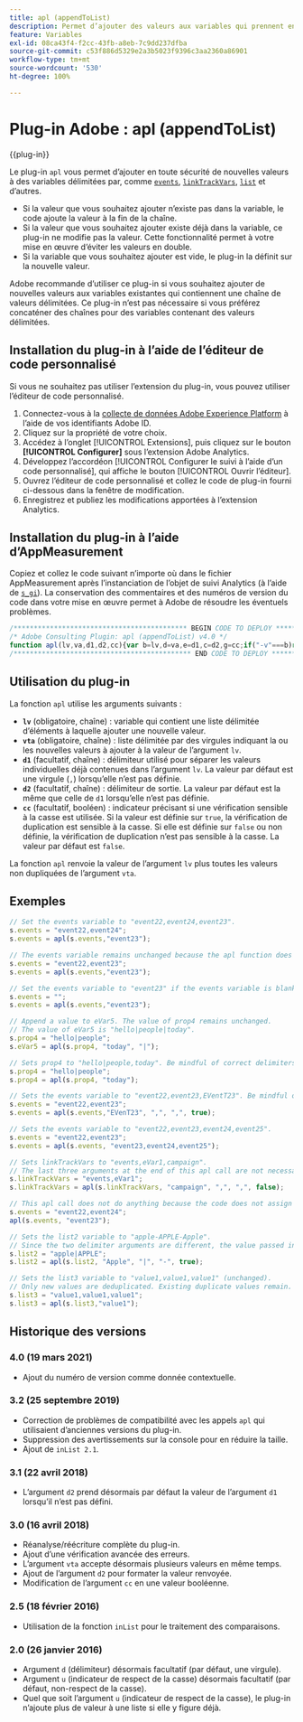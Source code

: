 ```yaml
---
title: apl (appendToList)
description: Permet d’ajouter des valeurs aux variables qui prennent en charge plusieurs valeurs.
feature: Variables
exl-id: 08ca43f4-f2cc-43fb-a8eb-7c9dd237dfba
source-git-commit: c53f886d5329e2a3b5023f9396c3aa2360a86901
workflow-type: tm+mt
source-wordcount: '530'
ht-degree: 100%

---
```


# Plug-in Adobe : apl (appendToList)

{{plug-in}}

Le plug-in `apl` vous permet d’ajouter en toute sécurité de nouvelles valeurs à des variables délimitées par, comme [`events`](../page-vars/events/events-overview.md), [`linkTrackVars`](../config-vars/linktrackvars.md), [`list`](../page-vars/list.md) et d’autres.

* Si la valeur que vous souhaitez ajouter n’existe pas dans la variable, le code ajoute la valeur à la fin de la chaîne.
* Si la valeur que vous souhaitez ajouter existe déjà dans la variable, ce plug-in ne modifie pas la valeur. Cette fonctionnalité permet à votre mise en œuvre d’éviter les valeurs en double.
* Si la variable que vous souhaitez ajouter est vide, le plug-in la définit sur la nouvelle valeur.

Adobe recommande d’utiliser ce plug-in si vous souhaitez ajouter de nouvelles valeurs aux variables existantes qui contiennent une chaîne de valeurs délimitées. Ce plug-in n’est pas nécessaire si vous préférez concaténer des chaînes pour des variables contenant des valeurs délimitées.

<!--## Install the plug-in using the Web SDK or the Adobe Analytics extension

Adobe offers an extension that allows you to use most commonly-used plug-ins.

1. Log in to [Adobe Experience Platform Data Collection](https://experience.adobe.com/data-collection) using your AdobeID credentials.
1. Click the desired tag property.
1. Go to the [!UICONTROL Extensions] tab, then click on the [!UICONTROL Catalog] button
1. Install and publish the [!UICONTROL Common Analytics Plugins] extension
1. If you haven't already, create a rule labeled "Initialize Plug-ins" with the following configuration:
    * Condition: None
    * Event: Core – Library Loaded (Page Top)
1. Add an action to the above rule with the following configuration:
    * Extension: Common Analytics Plugins
    * Action Type: Initialize APL (Append To List)
1. Save and publish the changes to the rule.-->

## Installation du plug-in à l’aide de l’éditeur de code personnalisé

Si vous ne souhaitez pas utiliser l’extension du plug-in, vous pouvez utiliser l’éditeur de code personnalisé.

1. Connectez-vous à la [collecte de données Adobe Experience Platform](https://experience.adobe.com/data-collection) à l’aide de vos identifiants Adobe ID.
1. Cliquez sur la propriété de votre choix.
1. Accédez à l’onglet [!UICONTROL Extensions], puis cliquez sur le bouton **[!UICONTROL Configurer]** sous l’extension Adobe Analytics.
1. Développez l’accordéon [!UICONTROL Configurer le suivi à l’aide d’un code personnalisé], qui affiche le bouton [!UICONTROL Ouvrir l’éditeur].
1. Ouvrez l’éditeur de code personnalisé et collez le code de plug-in fourni ci-dessous dans la fenêtre de modification.
1. Enregistrez et publiez les modifications apportées à l’extension Analytics.

## Installation du plug-in à l’aide d’AppMeasurement

Copiez et collez le code suivant n’importe où dans le fichier AppMeasurement après l’instanciation de l’objet de suivi Analytics (à l’aide de [`s_gi`](../functions/s-gi.md)). La conservation des commentaires et des numéros de version du code dans votre mise en œuvre permet à Adobe de résoudre les éventuels problèmes.

```js
/******************************************* BEGIN CODE TO DEPLOY *******************************************/
/* Adobe Consulting Plugin: apl (appendToList) v4.0 */
function apl(lv,va,d1,d2,cc){var b=lv,d=va,e=d1,c=d2,g=cc;if("-v"===b)return{plugin:"apl",version:"4.0"};var h=function(){if("undefined"!==typeof window.s_c_il)for(var k=0,b;k<window.s_c_il.length;k++)if(b=window.s_c_il[k],b._c&&"s_c"===b._c)return b}();"undefined"!==typeof h&&(h.contextData.apl="4.0");window.inList=window.inList||function(b,d,c,e){if("string"!==typeof d)return!1;if("string"===typeof b)b=b.split(c||",");else if("object"!==typeof b)return!1;c=0;for(a=b.length;c<a;c++)if(1==e&&d===b[c]||d.toLowerCase()===b[c].toLowerCase())return!0;return!1};if(!b||"string"===typeof b){if("string"!==typeof d||""===d)return b;e=e||",";c=c||e;1==c&&(c=e,g||(g=1));2==c&&1!=g&&(c=e);d=d.split(",");h=d.length;for(var f=0;f<h;f++)window.inList(b,d[f],e,g)||(b=b?b+c+d[f]:d[f])}return b};
/******************************************** END CODE TO DEPLOY ********************************************/
```

## Utilisation du plug-in

La fonction `apl` utilise les arguments suivants :

* **`lv`** (obligatoire, chaîne) : variable qui contient une liste délimitée d’éléments à laquelle ajouter une nouvelle valeur.
* **`vta`** (obligatoire, chaîne) : liste délimitée par des virgules indiquant la ou les nouvelles valeurs à ajouter à la valeur de l’argument `lv`.
* **`d1`** (facultatif, chaîne) : délimiteur utilisé pour séparer les valeurs individuelles déjà contenues dans l’argument `lv`.  La valeur par défaut est une virgule (`,`) lorsqu’elle n’est pas définie.
* **`d2`** (facultatif, chaîne) : délimiteur de sortie. La valeur par défaut est la même que celle de `d1` lorsqu’elle n’est pas définie.
* **`cc`** (facultatif, booléen) : indicateur précisant si une vérification sensible à la casse est utilisée. Si la valeur est définie sur `true`, la vérification de duplication est sensible à la casse. Si elle est définie sur `false` ou non définie, la vérification de duplication n’est pas sensible à la casse. La valeur par défaut est `false`.

La fonction `apl` renvoie la valeur de lʼargument `lv` plus toutes les valeurs non dupliquées de lʼargument `vta`.

## Exemples

```js
// Set the events variable to "event22,event24,event23".
s.events = "event22,event24";
s.events = apl(s.events,"event23");

// The events variable remains unchanged because the apl function does not add duplicate values
s.events = "event22,event23";
s.events = apl(s.events,"event23");

// Set the events variable to "event23" if the events variable is blank
s.events = "";
s.events = apl(s.events,"event23");

// Append a value to eVar5. The value of prop4 remains unchanged.
// The value of eVar5 is "hello|people|today".
s.prop4 = "hello|people";
s.eVar5 = apl(s.prop4, "today", "|");

// Sets prop4 to "hello|people,today". Be mindful of correct delimiters!
s.prop4 = "hello|people";
s.prop4 = apl(s.prop4, "today");

// Sets the events variable to "event22,event23,EVentT23". Be mindful of capitalization when using the cc argument!
s.events = "event22,event23";
s.events = apl(s.events,"EVenT23", ",", ",", true);

// Sets the events variable to "event22,event23,event24,event25".
s.events = "event22,event23";
s.events = apl(s.events, "event23,event24,event25");

// Sets linkTrackVars to "events,eVar1,campaign".
// The last three arguments at the end of this apl call are not necessary because they match the default argument values.
s.linkTrackVars = "events,eVar1";
s.linkTrackVars = apl(s.linkTrackVars, "campaign", ",", ",", false);

// This apl call does not do anything because the code does not assign the returned value to a variable.
s.events = "event22,event24";
apl(s.events, "event23");

// Sets the list2 variable to "apple-APPLE-Apple".
// Since the two delimiter arguments are different, the value passed in is delimited by "|", then joined together by "-".
s.list2 = "apple|APPLE";
s.list2 = apl(s.list2, "Apple", "|", "-", true);

// Sets the list3 variable to "value1,value1,value1" (unchanged).
// Only new values are deduplicated. Existing duplicate values remain.
s.list3 = "value1,value1,value1";
s.list3 = apl(s.list3,"value1");
```

## Historique des versions

### 4.0 (19 mars 2021)

* Ajout du numéro de version comme donnée contextuelle.

### 3.2 (25 septembre 2019)

* Correction de problèmes de compatibilité avec les appels `apl` qui utilisaient d’anciennes versions du plug-in.
* Suppression des avertissements sur la console pour en réduire la taille.
* Ajout de `inList 2.1`.

### 3.1 (22 avril 2018)

* L’argument `d2` prend désormais par défaut la valeur de l’argument `d1` lorsqu’il n’est pas défini.

### 3.0 (16 avril 2018)

* Réanalyse/réécriture complète du plug-in.
* Ajout d’une vérification avancée des erreurs.
* L’argument `vta` accepte désormais plusieurs valeurs en même temps.
* Ajout de l’argument `d2` pour formater la valeur renvoyée.
* Modification de l’argument `cc` en une valeur booléenne.

### 2.5 (18 février 2016)

* Utilisation de la fonction `inList` pour le traitement des comparaisons.

### 2.0 (26 janvier 2016)

* Argument `d` (délimiteur) désormais facultatif (par défaut, une virgule).
* Argument `u` (indicateur de respect de la casse) désormais facultatif (par défaut, non-respect de la casse).
* Quel que soit l’argument `u` (indicateur de respect de la casse), le plug-in n’ajoute plus de valeur à une liste si elle y figure déjà.
